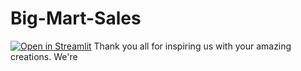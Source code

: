 # Big-Mart-Sales

[![Open in Streamlit](https://static.streamlit.io/badges/streamlit_badge_black_white.svg)](https://share.streamlit.io/rohans6/big-mart-sales/main/Main.py)
Thank you all for inspiring us with your amazing creations. We're
